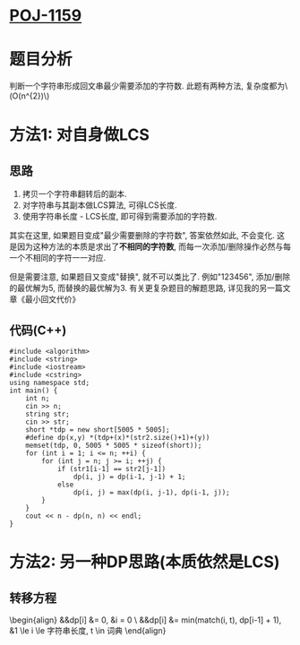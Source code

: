 # [POJ-1159](http://poj.org/problem?id=1159)
# 题目分析
判断一个字符串形成回文串最少需要添加的字符数. 此题有两种方法, 复杂度都为\\(O(n^{2})\\)

# 方法1: 对自身做LCS
## 思路
1. 拷贝一个字符串翻转后的副本.
2. 对字符串与其副本做LCS算法, 可得LCS长度.
3. 使用字符串长度 - LCS长度, 即可得到需要添加的字符数.

其实在这里, 如果题目变成"最少需要删除的字符数", 答案依然如此, 不会变化. 这是因为这种方法的本质是求出了**不相同的字符数**, 而每一次添加/删除操作必然与每一个不相同的字符一一对应.

但是需要注意, 如果题目又变成"替换", 就不可以类比了. 例如"123456", 添加/删除的最优解为5, 而替换的最优解为3. 有关更复杂题目的解题思路, 详见我的另一篇文章《最小回文代价》

## 代码(C++)
```
#include <algorithm>
#include <string>
#include <iostream>
#include <cstring>
using namespace std;
int main() {
	int n;
	cin >> n;
	string str;
	cin >> str;
	short *tdp = new short[5005 * 5005];
	#define dp(x,y) *(tdp+(x)*(str2.size()+1)+(y))
	memset(tdp, 0, 5005 * 5005 * sizeof(short));
	for (int i = 1; i <= n; ++i) {
		for (int j = n; j >= i; ++j) {
			if (str1[i-1] == str2[j-1])
				dp(i, j) = dp(i-1, j-1) + 1;
			else
				dp(i, j) = max(dp(i, j-1), dp(i-1, j));
		}
	}
	cout << n - dp(n, n) << endl;
}
```
# 方法2: 另一种DP思路(本质依然是LCS)
## 转移方程

<latex display="none">
\begin{align}
&&dp[i] &= 0,                                &i = 0 \
&&dp[i] &= min(match(i, t), dp[i-1] + 1),    &1 \le i \le 字符串长度, t \in 词典
\end{align}
</latex>



